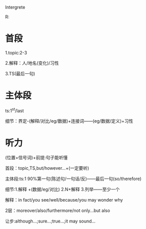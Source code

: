 Intergrete

R:

# 首段

1.topic:2-3

2.解释：人/地名(变化)/习性

3.TS(最后一句)

# 主体段

ts:1<sup>st</sup>/last

细节：界定-(解释/对比/eg/数据)+连接词——(eg/数据/定义)+习性

# 听力

(位置+信号词)+前提:句子能听懂

首段：topic,TS,but/however...+(一定要听)

主体段:ts:1 90%第一句(陈述句/一句话/反)——最后一句(so/therefore)

细节:1.解释 +(数据/eg/对比)    2.N+解释  3.列举——至少一个

解释：in fact/you see/well/because/you may wonder why

2层：moreover/also/furthermore/not only...but also

让步:although...;sure...;true...;it may sound...



